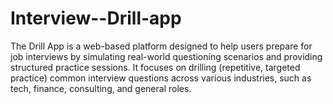 # Interview--Drill-app
The Drill App is a web-based platform designed to help users prepare for job interviews by simulating real-world questioning scenarios and providing structured practice sessions. It focuses on drilling (repetitive, targeted practice) common interview questions across various industries, such as tech, finance, consulting, and general roles.

